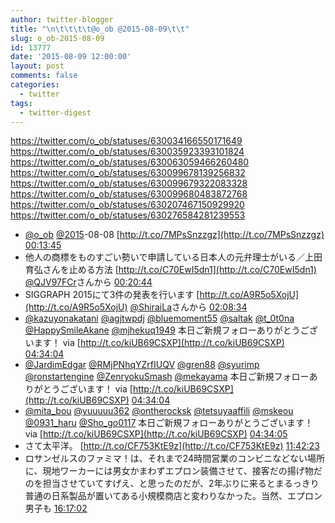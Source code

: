 ```yaml
---
author: twitter-blogger
title: "\n\t\t\t\t@o_ob @2015-08-09\t\t"
slug: o_ob-2015-08-09
id: 13777
date: '2015-08-09 12:00:00'
layout: post
comments: false
categories:
  - twitter
tags:
  - twitter-digest
---
```


https://twitter.com/o_ob/statuses/630034166550171649 https://twitter.com/o_ob/statuses/630035923393101824 https://twitter.com/o_ob/statuses/630063059466260480 https://twitter.com/o_ob/statuses/630099678139256832 https://twitter.com/o_ob/statuses/630099679322083328 https://twitter.com/o_ob/statuses/630099680483872768 https://twitter.com/o_ob/statuses/630207467150929920 https://twitter.com/o_ob/statuses/630276584281239553  

*   [@o_ob](https://twitter.com/o_ob) [@2015](https://twitter.com/2015)-08-08 [http://t.co/7MPsSnzzgz](http://t.co/7MPsSnzzgz) [00:13:45](https://twitter.com/o_ob/statuses/630034166550171649)
*   他人の商標をものすごい勢いで申請している日本人の元弁理士がいる／上田育弘さんを止める方法 [http://t.co/C70EwI5dn1](http://t.co/C70EwI5dn1) [@QJV97FCr](https://twitter.com/QJV97FCr)さんから [00:20:44](https://twitter.com/o_ob/statuses/630035923393101824)
*   SIGGRAPH 2015にて3件の発表を行います [http://t.co/A9R5o5XojU](http://t.co/A9R5o5XojU) [@ShiraiLa](https://twitter.com/ShiraiLa)さんから [02:08:34](https://twitter.com/o_ob/statuses/630063059466260480)
*   [@kazuyonakatani](https://twitter.com/kazuyonakatani) [@agjtwpdj](https://twitter.com/agjtwpdj) [@bluemoment55](https://twitter.com/bluemoment55) [@saltak](https://twitter.com/saltak) [@t_0t0na](https://twitter.com/t_0t0na) [@HappySmileAkane](https://twitter.com/HappySmileAkane) [@mjhekuq1949](https://twitter.com/mjhekuq1949) 本日ご新規フォローありがとうございます！ via [http://t.co/kiUB69CSXP](http://t.co/kiUB69CSXP) [04:34:04](https://twitter.com/o_ob/statuses/630099678139256832)
*   [@JardimEdgar](https://twitter.com/JardimEdgar) [@RMjPNhqYZrfIUQV](https://twitter.com/RMjPNhqYZrfIUQV) [@gren88](https://twitter.com/gren88) [@syurimp](https://twitter.com/syurimp) [@ronstartengine](https://twitter.com/ronstartengine) [@ZenryokuSmash](https://twitter.com/ZenryokuSmash) [@mekayama](https://twitter.com/mekayama) 本日ご新規フォローありがとうございます！ via [http://t.co/kiUB69CSXP](http://t.co/kiUB69CSXP) [04:34:04](https://twitter.com/o_ob/statuses/630099679322083328)
*   [@mita_bou](https://twitter.com/mita_bou) [@yuuuuu362](https://twitter.com/yuuuuu362) [@ontherocksk](https://twitter.com/ontherocksk) [@tetsuyaaffili](https://twitter.com/tetsuyaaffili) [@mskeou](https://twitter.com/mskeou) [@0931_haru](https://twitter.com/0931_haru) [@Sho_go0117](https://twitter.com/Sho_go0117) 本日ご新規フォローありがとうございます！ via [http://t.co/kiUB69CSXP](http://t.co/kiUB69CSXP) [04:34:05](https://twitter.com/o_ob/statuses/630099680483872768)
*   さて太平洋。 [http://t.co/CF753KtE9z](http://t.co/CF753KtE9z) [11:42:23](https://twitter.com/o_ob/statuses/630207467150929920)
*   ロサンゼルスのファミマ！は、それまで24時間営業のコンビニなどない場所に、現地ワーカーには男女かまわずエプロン装備させて、接客だの揚げ物だのを担当させていてすげえ、と思ったのだが、2年ぶりに来るとまるっきり普通の日系製品が置いてある小規模商店と変わりなかった。当然、エプロン男子も [16:17:02](https://twitter.com/o_ob/statuses/630276584281239553)